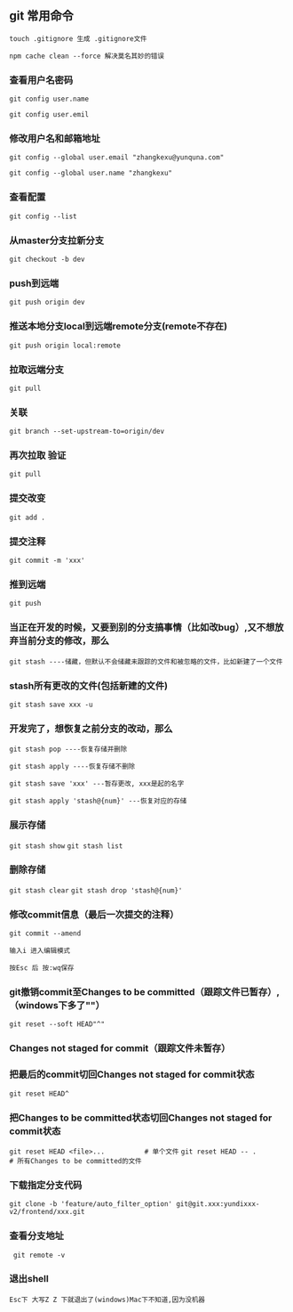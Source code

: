 ## git 常用命令

`touch .gitignore 生成 .gitignore文件`

`npm cache clean --force 解决莫名其妙的错误`

### 查看用户名密码

`git config user.name`

`git config user.emil`

### 修改用户名和邮箱地址

`git config --global user.email "zhangkexu@yunquna.com"`

`git config --global user.name "zhangkexu"`


### 查看配置

`git config --list`

### 从master分支拉新分支

`git checkout -b dev`

### push到远端

`git push origin dev`

### 推送本地分支local到远端remote分支(remote不存在)

`git push origin local:remote`

### 拉取远端分支

`git pull`

### 关联

`git branch --set-upstream-to=origin/dev`

### 再次拉取 验证

`git pull`

### 提交改变

`git add .`

### 提交注释

`git commit -m 'xxx'`

### 推到远端

`git push`

### 当正在开发的时候，又要到别的分支搞事情（比如改bug）,又不想放弃当前分支的修改，那么

`git stash ----储藏，但默认不会储藏未跟踪的文件和被忽略的文件，比如新建了一个文件`

### stash所有更改的文件(包括新建的文件)

`git stash save xxx -u`

### 开发完了，想恢复之前分支的改动，那么

`git stash pop ----恢复存储并删除`

`git stash apply ----恢复存储不删除`

`git stash save 'xxx' ---暂存更改, xxx是起的名字`

`git stash apply 'stash@{num}' ---恢复对应的存储`

### 展示存储
 
`git stash show`
`git stash list`

### 删除存储

`git stash clear`
`git stash drop 'stash@{num}'`

### 修改commit信息（最后一次提交的注释）

`git commit --amend`

`输入i 进入编辑模式`

`按Esc 后 按:wq保存`

### git撤销commit至Changes to be committed（跟踪文件已暂存）,（windows下多了""）

`git reset --soft HEAD"^"`

### Changes not staged for commit（跟踪文件未暂存）

### 把最后的commit切回Changes not staged for commit状态

`git reset HEAD^`

### 把Changes to be committed状态切回Changes not staged for commit状态

`git reset HEAD <file>...          # 单个文件`
`git reset HEAD -- .               # 所有Changes to be committed的文件`

### 下载指定分支代码
```git clone -b 'feature/auto_filter_option' git@git.xxx:yundixxx-v2/frontend/xxx.git```

### 查看分支地址
``` git remote -v```

### 退出shell

`Esc下 大写Z Z 下就退出了(windows)Mac下不知道,因为没机器`
